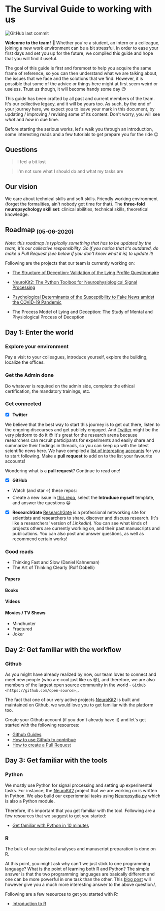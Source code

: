 # The Survival Guide to working with us

![GitHub last commit](https://img.shields.io/github/last-commit/neuropsychology/Onboarding?label=last%20update)

**Welcome to the team!** 🎉 Whether you're a student, an intern or a colleague, joining a new work environment can be a bit stressful. In order to ease your first days and set you up for the future, we compiled this guide and hope that you will find it useful.

The goal of this guide is first and foremost to help you acquire the same frame of reference, so you can then understand what we are talking about, the issues that we face and the solutions that we find. However, it is possible that some of the advice or things here might at first seem weird or useless. Trust us though, it will become handy some day 😉

This guide has been crafted by all past and current members of the team. It's our collective legacy, and it will be yours too. As such, by the end of your journey here, we expect you to leave your mark in this document, by updating / improving / revising some of its content. Don't worry, you will see *what* and *how* in due time.

Before starting the serious works, let's walk you through an introduction, some interesting reads and a few tutorials to get prepare you for the ride 😉


## Questions

> I feel a bit lost

> I'm not sure what I should do and what my tasks are



## Our vision

We care about technical skills and soft skills. Friendly working environment (forget the formalities, ain't nobody got time for that). The **three-fold neuropsychology skill set**: clinical abilities, technical skills, theoretical knowledge.


## Roadmap <sub>(05-06-2020)</sub>

*Note: this roadmap is typically something that has to be updated by the team, it's our collective responsibility. So if you notice that it's outdated, do make a Pull Request (see below if you don't know what it is) to update it!*

Following are the projects that our team is currently working on:

- [The Structure of Deception: Validation of the Lying Profile Questionnaire](https://psyarxiv.com/t7s32/)

- [NeuroKit2: The Python Toolbox for Neurophysiological Signal Processing](https://github.com/neuropsychology/NeuroKit)

- [Psychological Determinants of the Susceptibility to Fake News amidst the COVID-19 Pandemic](https://osf.io/79uvk/)

- The Process Model of Lying and Deception: The Study of Mental and Physiological Process of Deception



## Day 1: Enter the world

### Explore your environment

Pay a visit to your colleagues, introduce yourself, explore the building, localize the offices.

### Get the Admin done

Do whatever is required on the admin side, complete the ethical certification, the mandatory trainings, etc. 

### Get connected

- [x] **Twitter**

We believe that the best way to start this journey is to get out there, listen to the ongoing discourses and get publicly engaged. And [Twitter](https://twitter.com/home) might be the very platform to do it 😉 It's great for the research arena because researchers can recruit participants for experiments and easily share and summarize their findings in threads, so you can keep up with the latest scientific news here.
We have compiled a [list of interesting accounts](https://github.com/neuropsychology/Onboarding/blob/master/Connect.rst) for you to start following. Make a **pull request** to add on to the list your favourite accounts! 

Wondering what is a **pull request**? Continue to read one!


- [x] **GitHub**

- Watch (and star :star:) these repos:
- Create a new issue in [this repo](https://github.com/neuropsychology/Onboarding/issues), select the **Introduce myself** template, and answer the questions 😁


- [x] **ResearchGate**
[ResearchGate](https://researchgate.com/home) is a professional networking site for scientists and researchers to share, discover and discuss research. (It's like a researchers' version of *LinkedIn*). You can see what kinds of projects others are currently working on, and their past manuscripts and publications. You can also post and answer questions, as well as recommend certain works!


### Good reads
- Thinking Fast and Slow (Daniel Kahneman)
- The Art of Thinking Clearly (Rolf Dobelli)


#### Papers

#### Books

#### Videos

#### Movies / TV Shows
- Mindhunter
- Fractured
- Joker




## Day 2: Get familiar with the workflow



### Github

As you might have already realized by now, our team loves to connect and meet new people (who are cool just like us 😎), and therefore, we are also members of the largest open source community in the world - `Github <https://github.com/open-source>`_.

The fact that one of our very active projects [NeuroKit2](https://github.com/neuropsychology/NeuroKit) is built and maintained on Github, we would love you to get familiar with the platform too. 

Create your Github account (if you don't already have it) and let's get started with the following resources:

- [Github Guides](https://guides.github.com/)
- [How to use Github to contribue](https://neurokit2.readthedocs.io/en/latest/contributing/contributing.html#how-to-use-github-to-contribute)
- [How to create a Pull Request](https://www.earthdatascience.org/courses/intro-to-earth-data-science/git-github/github-collaboration/how-to-submit-pull-requests-on-github/)



## Day 3: Get familiar with the tools


### Python

We mostly use Python for signal processing and setting up experimental tasks. For instance, the [NeuroKit2](https://github.com/neuropsychology/NeuroKit) project that we are working on is written in Python. 
We also build our experiemntal tasks using [Neuropsydia.py](https://github.com/neuropsychology/Neuropsydia.py) which is also a Python module. 

Therefore, it's important that you get familiar with the tool. Following are a few resources that we suggest to get you started: 

- [Get familiar with Python in 10 minutes](https://neurokit2.readthedocs.io/en/latest/start/learn_python.html)

### R

The bulk of our statistical analyses and manuscript preparation is done on R. 

At this point, you might ask why can't we just stick to one programming language? What is the point of learning both R and Python? 
The simple answer is that the two programming languages are basically different and one can be more powerful in one task than the other.
This [blog post](https://dominiquemakowski.github.io/post/r_or_python/) will however give you a much more interesting answer to the above question.\

Following are a few resources to get you started with R:

- [Introduction to R](http://www.r-tutor.com/r-introduction)


